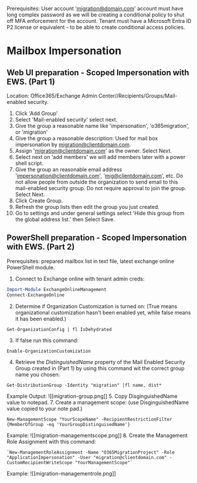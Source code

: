 Prerequisites:
User account 'migration@domain.com' account must have long complex password as we will be creating a conditional policy to shut off MFA enforcement for the account.
Tenant must have a Microsoft Entra ID P2 license or equivalent - to be able to create conditional access policies.  


# Mailbox Impersonation
## Web UI preparation - Scoped Impersonation with EWS. (Part 1)
Location: Office365/Exchange Admin Center//Recipients/Groups/Mail-enabled security.
1. Click 'Add Group'
2. Select 'Mail-enabled security' select next.
3. Give the group a reasonable name like 'impersonation', 'o365migration', or 'migration'
4. Give the group a reasonable description: Used for mail box impersonation by migration@clientdomain.com.
5. Assign 'migration@clientdomain.com' as the owner. Select Next.
6. Select next on 'add members' we will add members later with a power shell script.
7. Give the group an reasonable email address 'impersonation@clientdomain.com', 'mig@clientdomain.com', etc. Do not allow people from outside the organization to  send email to this mail-enabled security group. Do not require approval to join the group. Select Next.
8. Click Create Group.
9. Refresh the group lists then edit the group you just created.
10. Go to settings and under general settings select 'Hide this group from the global address list.' then Select Save.
## PowerShell preparation - Scoped Impersonation with EWS. (Part 2)
Prerequisites: prepared mailbox list in text file, latest exchange online PowerShell module.
1. Connect to Exchange online with tenant admin creds:
```Powershell
Import-Module ExchangeOnlineManagement
Connect-ExchangeOnline
```
2. Determine if Organization Customization is turned on: (True means organizational customization hasn't been enabled yet, while false means it has been enabled.)
```
Get-OrganizationConfig | fl IsDehydrated  
```
3. If false run this command:
```
Enable-OrganizationCustomization
```
4. Retrieve the *DistinguishedName* property of the Mail Enabled Security Group created in (Part 1) by using this command wit the correct group name you chosen:
```
Get-DistributionGroup -Identity "migration" |fl name, dist*
```
Example Output:
![[migration-group.png]]
5. Copy DisginguishedName value to notepad. 
7. Create a management scope: (use DisginguishedName value copied to your note pad.)
```
New-ManagementScope "YourScopeName" -RecipientRestrictionFilter {MemberOfGroup -eq 'YourGroupDistinguisedName'}
```
Example:
![[migration-managementscope.png]]
8. Create the Management Role Assignment with this command: 
```
`New-ManagementRoleAssignment -Name "O365MigrationProject" -Role "ApplicationImpersonation" -User "migration@clientdomain.com" -CustomRecipientWriteScope "YourManagementScope"`
```
Example:
![[migration-managementrole.png]]